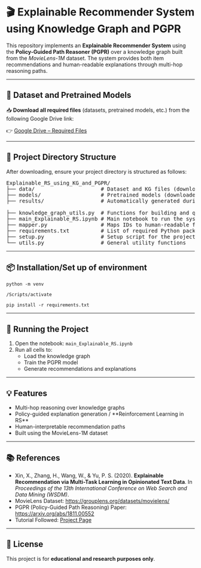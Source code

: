 <h1>🎬 Explainable Recommender System using Knowledge Graph and PGPR</h1>

<p>This repository implements an <strong>Explainable Recommender System</strong> using the <strong>Policy-Guided Path Reasoner (PGPR)</strong> over a knowledge graph built from the <em>MovieLens-1M</em> dataset. The system provides both item recommendations and human-readable explanations through multi-hop reasoning paths.</p>

<hr>

<h2>📁 Dataset and Pretrained Models</h2>

<p>📥 <strong>Download all required files</strong> (datasets, pretrained models, etc.) from the following Google Drive link:</p>

<p>👉 <a href="https://drive.google.com/drive/folders/1FBnh8SJvdTgmJoUoMvrzg7BppiHO8oIc" target="_blank">Google Drive – Required Files</a></p>

<hr>

<h2>📂 Project Directory Structure</h2>

<p>After downloading, ensure your project directory is structured as follows:</p>

<pre>
Explainable_RS_using_KG_and_PGPR/
├── data/                     # Dataset and KG files (downloaded from Drive)
├── models/                   # Pretrained models (downloaded from Drive)
├── results/                  # Automatically generated during runtime

├── knowledge_graph_utils.py  # Functions for building and querying the KG
├── main_Explainable_RS.ipynb # Main notebook to run the system
├── mapper.py                 # Maps IDs to human-readable formats
├── requirements.txt          # List of required Python packages
├── setup.py                  # Setup script for the project
└── utils.py                  # General utility functions
</pre>

<hr>

<h2>📦 Installation/Set up of environment</h2>

<pre><code>python -m venv <env_name_as_per_your_choice>
</code></pre>
<pre><code><env_name>/Scripts/activate
</code></pre>
<pre><code>pip install -r requirements.txt
</code></pre>

<hr>

<h2>🚀 Running the Project</h2>

<ol>
  <li>Open the notebook: <code>main_Explainable_RS.ipynb</code></li>
  <li>Run all cells to:
    <ul>
      <li>Load the knowledge graph</li>
      <li>Train the PGPR model</li>
      <li>Generate recommendations and explanations</li>
    </ul>
  </li>
</ol>

<hr>

<h2>💡 Features</h2>
<ul>
  <li>Multi-hop reasoning over knowledge graphs</li>
  <li>Policy-guided explanation generation / **Reinforcement Learning in RS**</li>
  <li>Human-interpretable recommendation paths</li>
  <li>Built using the MovieLens-1M dataset</li>
</ul>

<hr>

<h2>📚 References</h2>
<ul>
  <li>Xin, X., Zhang, H., Wang, W., & Yu, P. S. (2020). <strong>Explainable Recommendation via Multi-Task Learning in Opinionated Text Data</strong>. In <em>Proceedings of the 13th International Conference on Web Search and Data Mining (WSDM)</em>.</li>
  <li>MovieLens Dataset: <a href="https://grouplens.org/datasets/movielens/" target="_blank">https://grouplens.org/datasets/movielens/</a></li>
  <li>PGPR (Policy-Guided Path Reasoning) Paper: <a href="https://arxiv.org/abs/1811.00552" target="_blank">https://arxiv.org/abs/1811.00552</a></li>
  <li>Tutorial Followed: <a href="https://explainablerecsys.github.io/recsys2022/">Project Page</a></li>
</ul>

<hr>

<h2>📝 License</h2>
<p>This project is for <strong>educational and research purposes only</strong>.</p>
